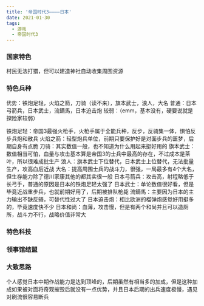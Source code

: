 ```yaml
---
title: '帝国时代3————日本'
date: 2021-01-30
tags:
  - 游戏
  - 帝国时代3
---
```


### 国家特色
村民无法打猎，但可以建造神社自动收集周围资源

### 特色兵种
优势：铁炮足轻，火焰之箭，刀骑（读不来），旗本武士，浪人，大名
普通：日本弓箭兵，日本武士，流鏑馬，日本迫击炮
较弱：（emm，基本没有，硬要说就是探险家较弱）

铁炮足轻：帝国3最强火枪手，火枪手属于全能兵种，反步，反骑集一体，惧怕反步兵炮和散兵
火焰之箭：轻型炮兵单位，前期只要保护好是对面步兵的噩梦，后期自身有点脆
刀骑：其实数值一般，也不知道为什么用起来挺好用的
旗本武士：数值相当可怕，血量与攻击基本算是帝国3的士兵中最高的存在，不过成本是茶叶，所以很难成批生产
浪人：旗本武士下位替代，日本武士上位替代，无法批量生产，攻高血后近战
大名：提高周围士兵的战斗力，很强，一局最多有4个大名，但生存能力除了德川家康其他的都其实很一般
日本弓箭兵：攻击高，射程略低于长弓手，普通的原因是日本的铁炮足轻太强了
日本武士：单论数值很好看，但是毕竟近战重步兵，也就前期好用了，后期被排队枪毙
流鏑馬：主要因为日本的主力输出不缺反骑，可替代性过大了
日本迫击炮：相比欧洲的榴弹炮感觉好用挺多的，毕竟速度快不少
日本和尚：血薄，攻击慢，但是有两个和尚并且可以造厕所，战斗力不行，战略价值非常大

### 特色科技


### 领事馆结盟


### 大致思路
个人感觉日本中期作战能力是达到顶峰的，后期虽然有相当多的加成，但是这种加成如果被对面将奇观摧毁后就没有一点优势，并且日本后期的出兵速度极慢，遇见对刷流很容易断兵